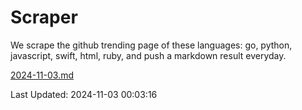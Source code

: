 # Scraper

We scrape the github trending page of these languages: go, python, javascript, swift, html, ruby, and push a markdown result everyday.

[2024-11-03.md](https://github.com/henson/Scraper/blob/master/2024-11-03.md)

Last Updated: 2024-11-03 00:03:16